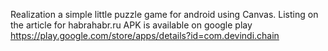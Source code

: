 Realization a simple little puzzle game for android using Canvas. Listing on the article for habrahabr.ru
APK is available on google play https://play.google.com/store/apps/details?id=com.devindi.chain